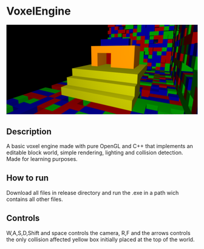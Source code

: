 # VoxelEngine
![](demo.png)
## Description 
A basic voxel engine made with pure OpenGL and C++ that implements an editable block world, simple rendering, lighting and collision detection. Made for learning purposes.
## How to run
Download all files in release directory and run the .exe in a path wich contains all other files.
## Controls
W,A,S,D,Shift and space controls the camera, R,F and the arrows controls the only collision affected yellow box initially placed at the top of the world. 
